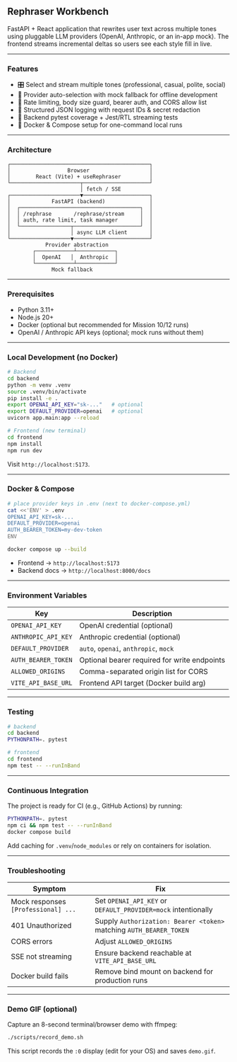 ## Rephraser Workbench

FastAPI + React application that rewrites user text across multiple tones using
pluggable LLM providers (OpenAI, Anthropic, or an in-app mock). The frontend
streams incremental deltas so users see each style fill in live.

---

### Features
- 🎛️ Select and stream multiple tones (professional, casual, polite, social)
- 🔌 Provider auto-selection with mock fallback for offline development
- 🚦 Rate limiting, body size guard, bearer auth, and CORS allow list
- 📜 Structured JSON logging with request IDs & secret redaction
- 🧪 Backend pytest coverage + Jest/RTL streaming tests
- 🐳 Docker & Compose setup for one-command local runs

---

### Architecture
```
┌────────────────────────────────────────────┐
│                  Browser                   │
│        React (Vite) + useRephraser         │
└──────────────────────┬─────────────────────┘
                       │ fetch / SSE
┌──────────────────────▼─────────────────────┐
│             FastAPI (backend)              │
│  ┌──────────────────────────────────────┐  │
│  │ /rephrase       /rephrase/stream     │  │
│  │ auth, rate limit, task manager       │  │
│  └────────────────┬─────────────────────┘  │
│                   │ async LLM client       │
└───────────────────▼────────────────────────┘
            Provider abstraction
        ┌────────────┴────────────┐
        │  OpenAI   │  Anthropic  │
        └────────────┴────────────┘
              Mock fallback
```

---

### Prerequisites
- Python 3.11+
- Node.js 20+
- Docker (optional but recommended for Mission 10/12 runs)
- OpenAI / Anthropic API keys (optional; mock runs without them)

---

### Local Development (no Docker)
```bash
# Backend
cd backend
python -m venv .venv
source .venv/bin/activate
pip install -e .
export OPENAI_API_KEY="sk-..."   # optional
export DEFAULT_PROVIDER=openai   # optional
uvicorn app.main:app --reload

# Frontend (new terminal)
cd frontend
npm install
npm run dev
```
Visit `http://localhost:5173`.

---

### Docker & Compose
```bash
# place provider keys in .env (next to docker-compose.yml)
cat <<'ENV' > .env
OPENAI_API_KEY=sk-...
DEFAULT_PROVIDER=openai
AUTH_BEARER_TOKEN=my-dev-token
ENV

docker compose up --build
```
- Frontend → `http://localhost:5173`
- Backend docs → `http://localhost:8000/docs`

---

### Environment Variables
| Key | Description |
| --- | --- |
| `OPENAI_API_KEY` | OpenAI credential (optional) |
| `ANTHROPIC_API_KEY` | Anthropic credential (optional) |
| `DEFAULT_PROVIDER` | `auto`, `openai`, `anthropic`, `mock` |
| `AUTH_BEARER_TOKEN` | Optional bearer required for write endpoints |
| `ALLOWED_ORIGINS` | Comma-separated origin list for CORS |
| `VITE_API_BASE_URL` | Frontend API target (Docker build arg) |

---

### Testing
```bash
# backend
cd backend
PYTHONPATH=. pytest

# frontend
cd frontend
npm test -- --runInBand
```

---

### Continuous Integration
The project is ready for CI (e.g., GitHub Actions) by running:
```bash
PYTHONPATH=. pytest
npm ci && npm test -- --runInBand
docker compose build
```
Add caching for `.venv`/`node_modules` or rely on containers for isolation.

---

### Troubleshooting
| Symptom | Fix |
| --- | --- |
| Mock responses `[Professional] ...` | Set `OPENAI_API_KEY` or `DEFAULT_PROVIDER=mock` intentionally |
| 401 Unauthorized | Supply `Authorization: Bearer <token>` matching `AUTH_BEARER_TOKEN` |
| CORS errors | Adjust `ALLOWED_ORIGINS` |
| SSE not streaming | Ensure backend reachable at `VITE_API_BASE_URL` |
| Docker build fails | Remove bind mount on backend for production runs |

---

### Demo GIF (optional)
Capture an 8-second terminal/browser demo with ffmpeg:
```bash
./scripts/record_demo.sh
```
This script records the `:0` display (edit for your OS) and saves `demo.gif`.
